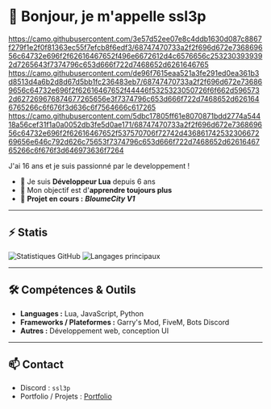 # 👋 Bonjour, je m'appelle ssl3p

https://camo.githubusercontent.com/3e57d52ee07e8c4ddb1630d087c8867f279f1e2f0f81363ec55f7efcb8f6edf3/68747470733a2f2f696d672e736869656c64732e696f2f62616467652f496e6672612d4c6576656c2532303939392d7265643f7374796c653d666f722d7468652d6261646765 https://camo.githubusercontent.com/de96f7615eaa521a3fe291ed0ea361b3d8513d4a6b2d8d67d5bb1fc236483eb7/68747470733a2f2f696d672e736869656c64732e696f2f62616467652f44446f5325323050726f6f662d5965732d627269676874677265656e3f7374796c653d666f722d7468652d6261646765266c6f676f3d636c6f7564666c617265 https://camo.githubusercontent.com/5dbc17805ff61e8070871bdd2774a54418a56cef31f1a0a0052db3fe5d0ae171/68747470733a2f2f696d672e736869656c64732e696f2f62616467652f537570706f72742d43686174253230667269656e646c792d626c75653f7374796c653d666f722d7468652d6261646765266c6f676f3d646973636f7264

J'ai 16 ans et je suis passionné par le developpement !

* 🔭 Je suis **Développeur Lua** depuis 6 ans
* 🌱 Mon objectif est d'**apprendre toujours plus**
* 🔩 **Projet en cours :** ***BloumeCity V1***

---

## ⚡ Statis

![Statistiques GitHub](https://github-readme-stats.vercel.app/api?username=ssl3p\&show_icons=true\&theme=radical)
![Langages principaux](https://github-readme-stats.vercel.app/api/top-langs/?username=ssl3p\&layout=compact\&theme=radical)

---

## 🛠️ Compétences & Outils

* **Languages :** Lua, JavaScript, Python
* **Frameworks / Plateformes :** Garry's Mod, FiveM, Bots Discord
* **Autres :** Développement web, conception UI

---

## 📫 Contact

* Discord : `ssl3p`
* Portfolio / Projets : [Portfolio](https://discord.gg/FJZK9fkwzz)

<!---
Sleep est un dépôt ✨ spécial ✨ car son `README.md` (ce fichier) apparaît sur votre profil GitHub.
Vous pouvez cliquer sur le lien Aperçu pour voir vos modifications.
--->
